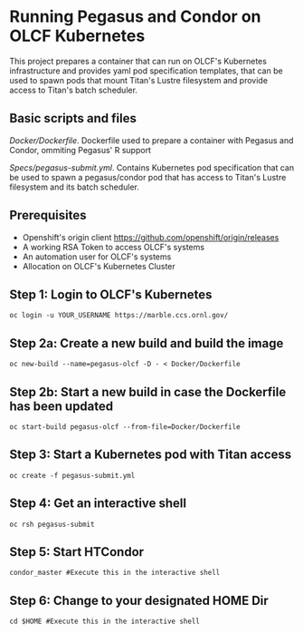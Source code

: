 # Running Pegasus and Condor on OLCF Kubernetes

This project prepares a container that can run on OLCF's Kubernetes infrastructure and provides yaml pod specification templates, that can be used to spawn pods that mount Titan's Lustre filesystem and provide access to Titan's batch scheduler.

## Basic scripts and files

_Docker/Dockerfile_. Dockerfile used to prepare a container with Pegasus and Condor, ommiting Pegasus' R support

_Specs/pegasus-submit.yml_. Contains Kubernetes pod specification that can be used to spawn a pegasus/condor pod that has access to Titan's Lustre filesystem and its batch scheduler.

## Prerequisites

- Openshift's origin client https://github.com/openshift/origin/releases
- A working RSA Token to access OLCF's systems
- An automation user for OLCF's systems
- Allocation on OLCF's Kubernetes Cluster

Step 1: Login to OLCF's Kubernetes
-----------------------------------
```
oc login -u YOUR_USERNAME https://marble.ccs.ornl.gov/
```

Step 2a: Create a new build and build the image
------------------------------------------------
```
oc new-build --name=pegasus-olcf -D - < Docker/Dockerfile
```

Step 2b: Start a new build in case the Dockerfile has been updated
-------------------------------------------------------------------
```
oc start-build pegasus-olcf --from-file=Docker/Dockerfile
```

Step 3: Start a Kubernetes pod with Titan access
--------------------------------------------------
```
oc create -f pegasus-submit.yml
```

Step 4: Get an interactive shell
--------------------------------------------------
```
oc rsh pegasus-submit
```

Step 5: Start HTCondor
--------------------------------------------------
```
condor_master #Execute this in the interactive shell
```

Step 6: Change to your designated HOME Dir
--------------------------------------------------
```
cd $HOME #Execute this in the interactive shell
```
